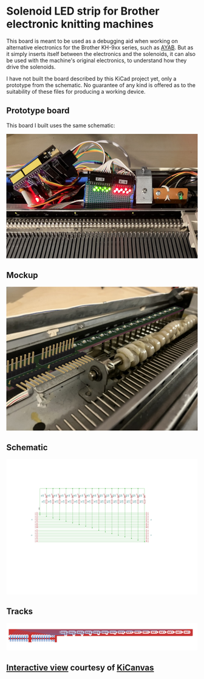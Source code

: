 # Solenoid LED strip for Brother electronic knitting machines

This board is meant to be used as a debugging aid when working on alternative electronics for the Brother KH-9xx series, such as [AYAB](https://github.com/AllYarnsAreBeautiful). But as it simply inserts itself between the electronics and the solenoids, it can also be used with the machine's original electronics, to understand how they drive the solenoids.

I have not built the board described by this KiCad project yet, only a prototype from the schematic. No guarantee of any kind is offered as to the suitability of these files for producing a working device.

## Prototype board

This board I built uses the same schematic:

<img src="solenoid-led-strip-prototype.jpg">

## Mockup

<img src="solenoid-led-strip-mockup.png">

## Schematic

<img src="solenoid-led-strip.svg">

## Tracks

<img src="solenoid-led-strip-tracks.svg">

## [Interactive view](https://kicanvas.org/?github=https%3A%2F%2Fgithub.com%2Fjonathanperret%2Fayab-hardware%2Ftree%2Fsolenoid-led-strip%2Fsolenoid-led-strip) courtesy of [KiCanvas](https://kicanvas.org)